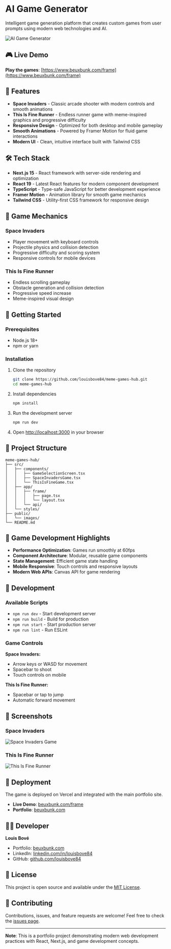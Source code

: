 # AI Game Generator

Intelligent game generation platform that creates custom games from user prompts using modern web technologies and AI.

![AI Game Generator](./public/games/itsFine.jpg)

## 🎮 Live Demo

**Play the games**: [https://www.beuxbunk.com/frame](https://www.beuxbunk.com/frame)

## 🚀 Features

- **Space Invaders** - Classic arcade shooter with modern controls and smooth animations
- **This Is Fine Runner** - Endless runner game with meme-inspired graphics and progressive difficulty
- **Responsive Design** - Optimized for both desktop and mobile gameplay
- **Smooth Animations** - Powered by Framer Motion for fluid game interactions
- **Modern UI** - Clean, intuitive interface built with Tailwind CSS

## 🛠 Tech Stack

- **Next.js 15** - React framework with server-side rendering and optimization
- **React 19** - Latest React features for modern component development
- **TypeScript** - Type-safe JavaScript for better development experience
- **Framer Motion** - Animation library for smooth game mechanics
- **Tailwind CSS** - Utility-first CSS framework for responsive design

## 🎯 Game Mechanics

### Space Invaders
- Player movement with keyboard controls
- Projectile physics and collision detection
- Progressive difficulty and scoring system
- Responsive controls for mobile devices

### This Is Fine Runner
- Endless scrolling gameplay
- Obstacle generation and collision detection
- Progressive speed increase
- Meme-inspired visual design

## 🚀 Getting Started

### Prerequisites
- Node.js 18+ 
- npm or yarn

### Installation

1. Clone the repository
   ```bash
   git clone https://github.com/louisbove84/meme-games-hub.git
   cd meme-games-hub
   ```

2. Install dependencies
   ```bash
   npm install
   ```

3. Run the development server
   ```bash
   npm run dev
   ```

4. Open [http://localhost:3000](http://localhost:3000) in your browser

## 📁 Project Structure

```
meme-games-hub/
├── src/
│   ├── components/
│   │   ├── GameSelectionScreen.tsx
│   │   ├── SpaceInvadersGame.tsx
│   │   └── ThisIsFineGame.tsx
│   ├── app/
│   │   ├── frame/
│   │   │   ├── page.tsx
│   │   │   └── layout.tsx
│   │   └── api/
│   └── styles/
├── public/
│   └── images/
└── README.md
```

## 🎨 Game Development Highlights

- **Performance Optimization**: Games run smoothly at 60fps
- **Component Architecture**: Modular, reusable game components
- **State Management**: Efficient game state handling
- **Mobile Responsive**: Touch controls and responsive layouts
- **Modern Web APIs**: Canvas API for game rendering

## 🔧 Development

### Available Scripts

- `npm run dev` - Start development server
- `npm run build` - Build for production
- `npm run start` - Start production server
- `npm run lint` - Run ESLint

### Game Controls

**Space Invaders:**
- Arrow keys or WASD for movement
- Spacebar to shoot
- Touch controls on mobile

**This Is Fine Runner:**
- Spacebar or tap to jump
- Automatic forward movement

## 📸 Screenshots

### Space Invaders
![Space Invaders Game](./screenshots/space-invaders.png)

### This Is Fine Runner  
![This Is Fine Runner](./screenshots/runner-game.png)

## 🚀 Deployment

The game is deployed on Vercel and integrated with the main portfolio site.

- **Live Demo**: [beuxbunk.com/frame](https://www.beuxbunk.com/frame)
- **Portfolio**: [beuxbunk.com](https://www.beuxbunk.com)

## 👨‍💻 Developer

**Louis Bové**
- Portfolio: [beuxbunk.com](https://www.beuxbunk.com)
- LinkedIn: [linkedin.com/in/louisbove84](https://www.linkedin.com/in/louisbove84/)
- GitHub: [github.com/louisbove84](https://github.com/louisbove84)

## 📄 License

This project is open source and available under the [MIT License](LICENSE).

## 🤝 Contributing

Contributions, issues, and feature requests are welcome! Feel free to check the [issues page](https://github.com/louisbove84/meme-games-hub/issues).

---

**Note**: This is a portfolio project demonstrating modern web development practices with React, Next.js, and game development concepts.

